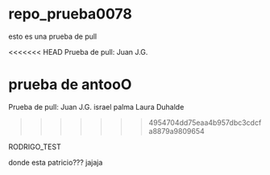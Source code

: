 # repo_prueba0078

esto es una prueba de pull

<<<<<<< HEAD
Prueba de pull: Juan J.G.

prueba de antooO
=======





Prueba de pull: Juan J.G.
israel palma
Laura Duhalde
>>>>>>> 4954704dd75eaa4b957dbc3cdcfa8879a9809654

RODRIGO_TEST

donde esta patricio??? jajaja